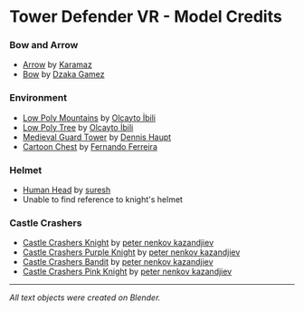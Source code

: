 # Tower Defender VR - Model Credits

### Bow and Arrow
* [Arrow](https://www.turbosquid.com/3d-models/3d-arrow-model-1192030) by [Karamaz](https://www.turbosquid.com/Search/Artists/Karamaz)
* [Bow](https://free3d.com/3d-model/hawkeye-bow-80383.html) by [Dzaka Gamez](https://free3d.com/user/dzakagame)

### Environment
* [Low Poly Mountains](https://free3d.com/3d-model/low-poly-mountains-94652.html) by [Olcayto İbili](https://free3d.com/user/olcaytoibili)
* [Low Poly Tree](https://free3d.com/3d-model/low-poly-tree-73217.html) by [Olcayto İbili](https://free3d.com/user/olcaytoibili)
* [Medieval Guard Tower](https://free3d.com/3d-model/medieval-guard-tower-87905.html) by [Dennis Haupt](https://free3d.com/user/3dhaupt)
* [Cartoon Chest](https://free3d.com/3d-model/cartoon-chest-29193.html) by [Fernando Ferreira](https://free3d.com/user/ffmstudios)

### Helmet
* [Human Head](https://free3d.com/3d-model/human-head-13751.html) by [suresh](https://free3d.com/user/ammusri)
* Unable to find reference to knight's helmet

### Castle Crashers
* [Castle Crashers Knight](https://free3d.com/3d-model/castle-crashers-knight-11551.html) by [peter nenkov kazandjiev](https://free3d.com/user/petar4o0o94)
* [Castle Crashers Purple Knight](https://free3d.com/3d-model/castle-crashers-purple-knight-20014.html) by [peter nenkov kazandjiev](https://free3d.com/user/petar4o0o94)
* [Castle Crashers Bandit](https://free3d.com/3d-model/castle-crashers-bandit-61746.html) by [peter nenkov kazandjiev](https://free3d.com/user/petar4o0o94)
* [Castle Crashers Pink Knight](https://free3d.com/3d-model/castle-crashers-pink-knight-79977.html)  by [peter nenkov kazandjiev](https://free3d.com/user/petar4o0o94)

---

*All text objects were created on Blender.*

